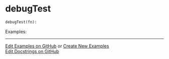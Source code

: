 # <a id="Peeves.TestUtils.debugTest">debugTest</a>

```python
debugTest(fn): 
```


Examples: 


___

[Edit Examples on GitHub](https://github.com/McCoyGroup/References/edit/gh-pages/Documentation/examples/Peeves/TestUtils/debugTest.md) or 
[Create New Examples](https://github.com/McCoyGroup/References/new/gh-pages/?filename=Documentation/examples/Peeves/TestUtils/debugTest.md) <br/>
[Edit Docstrings on GitHub](https://github.com/McCoyGroup/Peeves/edit/master/TestUtils.py?message=Update%20Docs)